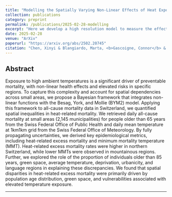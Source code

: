 ```yaml
---
title: "Modelling the Spatially Varying Non-Linear Effects of Heat Exposure"
collection: publications
category: preprint
permalink: /publications/2025-02-28-modelling
excerpt: "Here we develop a high resolution model to measure the effect of temperature on mortality."
date: 2025-02-28
venue: "ArXiv"
paperurl: "https://arxiv.org/abs/2502.20745"
citation: "Chen, Xinyi & Blangiardo, Marta, <b>Gascoigne, Connor</b> & Konstantinoudis, Garyfallos. (2025). &quot;Modelling the Spatially Varying Non-Linear Effects of Heat Exposure.&quot; <i>arXiv:2502.20745 Search...</i>."
---
```


## Abstract

Exposure to high ambient temperatures is a significant driver of preventable mortality, with non-linear health effects and elevated risks in specific regions. To capture this complexity and account for spatial dependencies across small areas, we propose a Bayesian framework that integrates non-linear functions with the Besag, York, and Mollie (BYM2) model. Applying this framework to all-cause mortality data in Switzerland, we quantified spatial inequalities in heat-related mortality. We retrieved daily all-cause mortality at small areas (2,145 municipalities) for people older than 65 years from the Swiss Federal Office of Public Health and daily mean temperature at 1km1km grid from the Swiss Federal Office of Meteorology. By fully propagating uncertainties, we derived key epidemiological metrics, including heat-related excess mortality and minimum mortality temperature (MMT). Heat-related excess mortality rates were higher in northern Switzerland, while lower MMTs were observed in mountainous regions. Further, we explored the role of the proportion of individuals older than 85 years, green space, average temperature, deprivation, urbanicity, and language regions in explaining these discrepancies. We found that spatial disparities in heat-related excess mortality were primarily driven by population age distribution, green space, and vulnerabilities associated with elevated temperature exposure.

***
